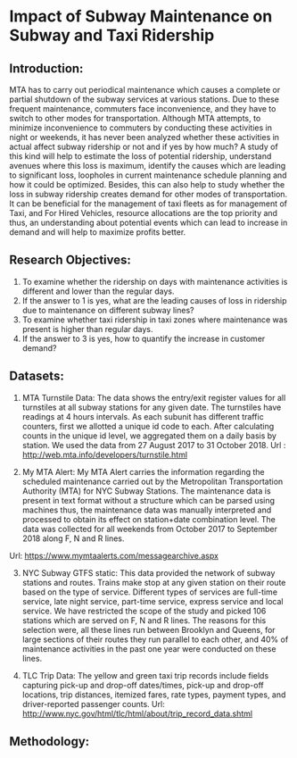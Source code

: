 # Impact of Subway Maintenance on Subway and Taxi Ridership

## Introduction:
MTA has to carry out periodical maintenance which causes a complete or partial shutdown of the subway services at various stations. Due to these frequent maintenance, commuters face inconvenience, and they have to switch to other modes for transportation. Although MTA attempts, to minimize inconvenience to commuters by conducting these activities in night or weekends, it has never been analyzed whether these activities in actual affect subway ridership or not and if yes by how much? A study of this kind will help to estimate the loss of potential ridership, understand avenues where this loss is maximum, identify the causes which are leading to significant loss, loopholes in current maintenance schedule planning and how it could be optimized. Besides, this can also help to study whether the loss in subway ridership creates demand for other modes of transportation. It can be beneficial for the management of taxi fleets as for management of Taxi, and For Hired Vehicles, resource allocations are the top priority and thus, an understanding about potential events which can lead to increase in demand and will help to maximize profits better.

## Research Objectives:
1. To examine whether the ridership on days with maintenance activities is different and lower than the regular days.
2. If the answer to 1 is yes, what are the leading causes of loss in ridership due to maintenance on different subway lines?
3. To examine whether taxi ridership in taxi zones where maintenance was present is higher than regular days.
4.  If the answer to 3 is yes, how to quantify the increase in customer demand?

## Datasets:
1. MTA Turnstile Data: The data shows the entry/exit register values for all turnstiles at all subway stations for any given date. The turnstiles have readings at 4 hours intervals. As each subunit has different traffic counters, first we allotted a unique id code to each. After calculating counts in the unique id level, we aggregated them on a daily basis by station.
We used the data from 27 August 2017 to 31 October 2018.
Url : http://web.mta.info/developers/turnstile.html
  
2. My MTA Alert: My MTA Alert carries the information regarding the scheduled maintenance carried out by the Metropolitan Transportation Authority (MTA) for NYC Subway Stations. The maintenance data is present in text format without a structure which can be parsed using machines thus, the maintenance data was manually interpreted and processed to obtain its effect on station+date combination level.
The data was collected for all weekends from October 2017 to September 2018 along F, N and R lines. 

Url: https://www.mymtaalerts.com/messagearchive.aspx

3. NYC Subway GTFS static: This data provided the network of subway stations and routes. Trains make stop at any given station on their route based on the type of service. Different types of services are full-time service, late night service, part-time service, express service and local service. We have restricted the scope of the study and picked 106 stations which are served on F, N and R lines. The reasons for this selection were, all these lines run between Brooklyn and Queens, for large sections of their routes they run parallel to each other, and 40% of maintenance activities in the past one year were conducted on these lines.


3. TLC Trip Data: The yellow and green taxi trip records include fields capturing pick-up and drop-off dates/times, pick-up and drop-off  locations, trip distances, itemized fares, rate types, payment types, and driver-reported passenger counts.
Url: http://www.nyc.gov/html/tlc/html/about/trip_record_data.shtml


## 

## Methodology:

